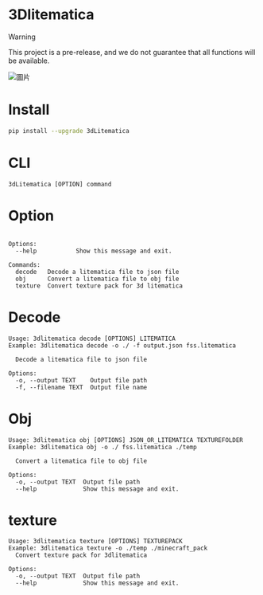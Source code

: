 # 3Dlitematica

> [!WARNING]
> This project is a pre-release, and we do not guarantee that all functions will be available.

![圖片](https://github.com/MCRTD/3Dlitematica/assets/55632143/d7fceedb-a28e-4b54-a73a-d31da145e608)

# Install 
```bash
pip install --upgrade 3dLitematica
```

# CLI

```
3dLitematica [OPTION] command
```

# Option

```

Options:
  --help           Show this message and exit.

Commands:
  decode   Decode a litematica file to json file
  obj      Convert a litematica file to obj file
  texture  Convert texture pack for 3d litematica

```

# Decode

```
Usage: 3dlitematica decode [OPTIONS] LITEMATICA
Example: 3dlitematica decode -o ./ -f output.json fss.litematica

  Decode a litematica file to json file

Options:
  -o, --output TEXT    Output file path
  -f, --filename TEXT  Output file name
```

# Obj
```
Usage: 3dlitematica obj [OPTIONS] JSON_OR_LITEMATICA TEXTUREFOLDER
Example: 3dlitematica obj -o ./ fss.litematica ./temp

  Convert a litematica file to obj file

Options:
  -o, --output TEXT  Output file path
  --help             Show this message and exit.
```

# texture
```
Usage: 3dlitematica texture [OPTIONS] TEXTUREPACK
Example: 3dlitematica texture -o ./temp ./minecraft_pack
  Convert texture pack for 3dlitematica

Options:
  -o, --output TEXT  Output file path
  --help             Show this message and exit.
```

